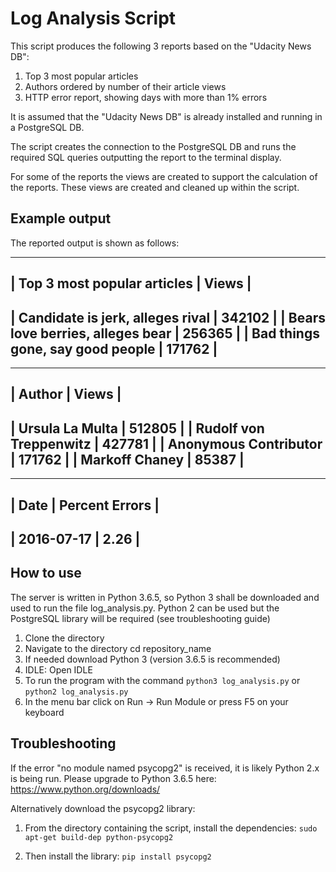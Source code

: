 # Log Analysis Script

This script produces the following 3 reports based on the "Udacity News DB":

1. Top 3 most popular articles
2. Authors ordered by number of their article views
3. HTTP error report, showing days with more than 1% errors

It is assumed that the "Udacity News DB" is already installed and running in a PostgreSQL DB.

The script creates the connection to the PostgreSQL DB and runs the required SQL queries outputting the report to the terminal display.

For some of the reports the views are created to support the calculation of the reports. These views are created and cleaned up within the script.

## Example output

The reported output is shown as follows:

-----------------------------------------------------
|      Top 3 most popular articles      |   Views   |
-----------------------------------------------------
|   Candidate is jerk, alleges rival    |  342102   |
|   Bears love berries, alleges bear    |  256365   |
|   Bad things gone, say good people    |  171762   |
-----------------------------------------------------
-----------------------------------------------------
|                Author                 |   Views   |
-----------------------------------------------------
|   Ursula La Multa                     |   512805  |
|   Rudolf von Treppenwitz              |   427781  |
|   Anonymous Contributor               |   171762  |
|   Markoff Chaney                      |   85387   |
-----------------------------------------------------
-----------------------------------------------------
|            Date              |   Percent Errors   |
-----------------------------------------------------
|         2016-07-17           |        2.26        |
-----------------------------------------------------


## How to use
The server is written in Python 3.6.5, so Python 3 shall be downloaded and used to run the file log_analysis.py.
Python 2 can be used but the PostgreSQL library will be required (see troubleshooting guide)

1. Clone the directory
2. Navigate to the directory cd repository_name
3. If needed download Python 3 (version 3.6.5 is recommended)
4. IDLE: Open IDLE
3. To run the program with the command `python3 log_analysis.py` or `python2 log_analysis.py`
5. In the menu bar click on Run -> Run Module or press F5 on your keyboard

## Troubleshooting
If the error "no module named psycopg2" is received, it is likely Python 2.x is being run.  Please upgrade to Python 3.6.5 here:
https://www.python.org/downloads/ 

Alternatively download the psycopg2 library:

1. From the directory containing the script, install the dependencies:
`sudo apt-get build-dep python-psycopg2`

2. Then install the library:
`pip install psycopg2` 
